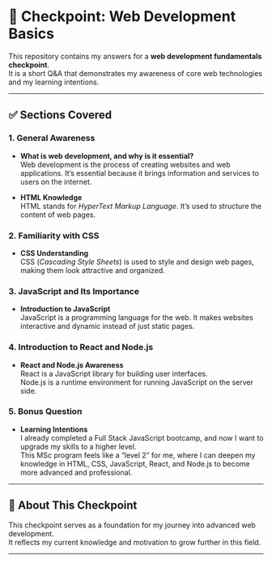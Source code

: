 # 📌 Checkpoint: Web Development Basics

This repository contains my answers for a **web development fundamentals checkpoint**.  
It is a short Q&A that demonstrates my awareness of core web technologies and my learning intentions.  

---

## ✅ Sections Covered

### 1. General Awareness
- **What is web development, and why is it essential?**  
  Web development is the process of creating websites and web applications. It’s essential because it brings information and services to users on the internet.  

- **HTML Knowledge**  
  HTML stands for *HyperText Markup Language*. It’s used to structure the content of web pages.  

### 2. Familiarity with CSS
- **CSS Understanding**  
  CSS (*Cascading Style Sheets*) is used to style and design web pages, making them look attractive and organized.  

### 3. JavaScript and Its Importance
- **Introduction to JavaScript**  
  JavaScript is a programming language for the web. It makes websites interactive and dynamic instead of just static pages.  

### 4. Introduction to React and Node.js
- **React and Node.js Awareness**  
  React is a JavaScript library for building user interfaces.  
  Node.js is a runtime environment for running JavaScript on the server side.  

### 5. Bonus Question
- **Learning Intentions**  
  I already completed a Full Stack JavaScript bootcamp, and now I want to upgrade my skills to a higher level.  
  This MSc program feels like a “level 2” for me, where I can deepen my knowledge in HTML, CSS, JavaScript, React, and Node.js to become more advanced and professional.  

---

## 📖 About This Checkpoint
This checkpoint serves as a foundation for my journey into advanced web development.  
It reflects my current knowledge and motivation to grow further in this field.  

---
